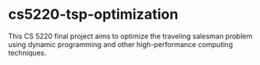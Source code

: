 # cs5220-tsp-optimization
This CS 5220 final project aims to optimize the traveling salesman problem using dynamic programming and other high-performance computing techniques.
